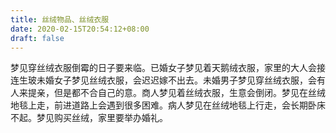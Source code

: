 ```yaml
---
title: 丝绒物品、丝绒衣服
date: 2020-02-15T20:54:12+08:00
draft: false
---
```


梦见穿丝绒衣服倒霉的日子要来临。已婚女子梦见着天鹅绒衣服，家里的大人会接连生玻未婚女子梦见丝绒衣服，会迟迟嫁不出去。未婚男子梦见穿丝绒衣服，会有人来提亲，但是都不合自己的意。商人梦见着丝绒衣服，生意会倒闭。梦见在丝绒地毯上走，前进道路上会遇到很多困难。病人梦见在丝绒地毯上行走，会长期卧床不起。梦见购买丝绒，家里要举办婚礼。